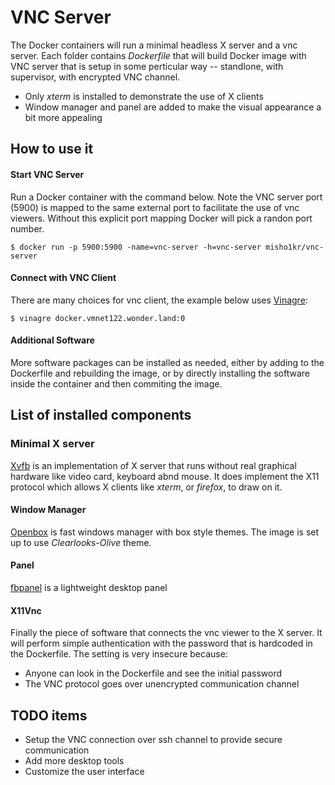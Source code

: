 VNC Server
==========

The Docker containers will run a minimal headless X server and a vnc server.
Each folder contains _Dockerfile_ that will build Docker image with VNC server
that is setup in some perticular way -- standlone, with supervisor, with
encrypted VNC channel.

* Only _xterm_ is installed to demonstrate the use of X clients
* Window manager and panel are added to make the visual appearance a bit more appealing

## How to use it

#### Start VNC Server

Run a Docker container with the command below. Note the VNC server port (5900)
is mapped to the same external port to facilitate the use of vnc viewers. Without
this explicit port mapping Docker will pick a randon port number.

```
$ docker run -p 5900:5900 -name=vnc-server -h=vnc-server misho1kr/vnc-server
```

#### Connect with VNC Client

There are many choices for vnc client, the example below uses
[Vinagre](https://wiki.gnome.org/Apps/Vinagre):

```
$ vinagre docker.vmnet122.wonder.land:0
```

#### Additional Software

More software packages can be installed as needed, either by adding to the
Dockerfile and rebuilding the image, or by directly installing the software
inside the container and then commiting the image.

## List of installed components

### Minimal X server

[Xvfb](http://en.wikipedia.org/wiki/Xvfb) is an implementation of X server that 
runs without real graphical hardware like video card, keyboard abnd mouse. It
does implement the X11 protocol which allows X clients like _xterm_, or
_firefox_, to draw on it.

#### Window Manager

[Openbox](http://openbox.org) is fast windows manager with box style themes. The
image is set up to use _Clearlooks-Olive_ theme.

#### Panel

[fbpanel](http://fbpanel.sourceforge.net) is a lightweight desktop panel

#### X11Vnc

Finally the piece of software that connects the vnc viewer to the X server.
It will perform simple authentication with the password that is hardcoded in
the Dockerfile. The setting is very insecure because:

* Anyone can look in the Dockerfile and see the initial password
* The VNC protocol goes over unencrypted communication channel

## TODO items

* Setup the VNC connection over ssh channel to provide secure communication
* Add more desktop tools
* Customize the user interface
